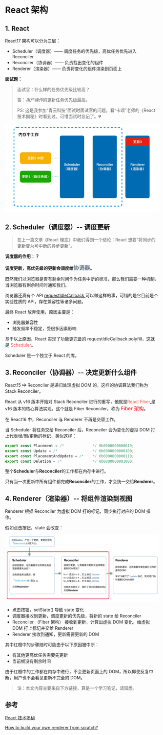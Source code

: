 # React 架构

## 1. React

React17 架构可以分为三层：

- Scheduler（调度器）—— 调度任务的优先级，高优任务优先进入 Reconciler
- Reconciler（协调器）—— 负责找出变化的组件
- Renderer（渲染器）—— 负责将变化的组件渲染到页面上

**面试题：**

> 面试官：什么样的任务优先级比较高？
>
> 答：*用户操作*的更新任务优先级最高。
>
> PS: 这是我参加“青云科技”面试时面试官的问题。看“卡颂”老师的《React 技术揭秘》时看到过，可惜面试时忘记了。💔

![react架构工作流](../img/react_architecture.png)

## 2. Scheduler（调度器）-- 调度更新

> 在上一篇文章《React 理念》中我们得到一个结论：React 想要“将同步的更新变为可中断的异步更新”。

**调度器的作用：？**

**调度更新，高优先级的更新会调度给<code style="color: #708090; background-color: #F5F5F5; font-size: 18px">协调器</code>。**

既然我们以浏览器是否有剩余时间作为任务中断的标准，那么我们需要一种机制，当浏览器有剩余时间时通知我们。

浏览器还真有个 API [requestIdleCallback
](https://developer.mozilla.org/zh-CN/docs/Web/API/Window/requestIdleCallback) 可以做这样的事，可惜的是它目前是个实验性质的 API，存在兼容性等诸多问题。

最终 React 放弃使用，原因主要是：

- 浏览器兼容性
- 触发频率不稳定，受很多因素影响

基于以上原因，React 实现了功能更完备的 requestIdleCallback polyfill，这就是 <span style="color: #ff5050">Scheduler</span>。

Scheduler 是一个独立于 React 的库。

## 3. Reconciler（协调器）-- 决定更新什么组件

React15 中 Reconciler 是递归处理虚拟 DOM 的，这样的协调算法我们称为 Stack Reconciler。

React 从 v16 版本开始对 Stack Reconciler 进行的重写，他就是<span style="color: #ff5050">React Fiber</span>,是 v16 版本的核心算法实现。这个就是 Fiber Reconciler，称为 <span style="color: #ff0000; font-size: 16px;">Fiber 架构</span>。

在 React16 中，Reconciler 与 Renderer 不再是交替工作。

当 Scheduler 将任务交给 Reconciler 后，Reconciler 会为变化的虚拟 DOM 打上代表增/删/更新的标记，类似这样：

```js
export const Placement = /*             */ 0b0000000000010;
export const Update = /*                */ 0b0000000000100;
export const PlacementAndUpdate = /*    */ 0b0000000000110;
export const Deletion = /*              */ 0b0000000001000;
```

整个**Scheduler**与**Reconciler**的工作都在内存中进行。

只有当一次更新中所有组件都完成**Reconciler**的工作，才会统一交给**Renderer**。

## 4. Renderer（渲染器）-- 将组件渲染到视图

Renderer 根据 Reconciler 为虚拟 DOM 打的标记，同步执行对应的 DOM 操作。

假如点击按钮，state 会改变：

![react架构工作流](../img/react_flow.png)

- 点击按钮，setState() 导致 state 变化
- 调度器接收到更新，调度更新的优先级，将新的 state 给 Reconciler
- Reconciler （Fiber 架构） 接收到更新，计算出虚拟 DOM 变化，给虚拟 DOM 打上标记并交给 Renderer
- Renderer 接收到通知，更新需要更新的 DOM

其中红框中的步骤随时可能由于以下原因被中断：

- 有其他更高优任务需要先更新
- 当前帧没有剩余时间

由于红框中的工作都在内存中进行，不会更新页面上的 DOM，所以即使反复中断，用户也不会看见更新不完全的 DOM。

> 注：本文内容主要来自下方链接，算是一个学习笔记，请知悉。

## 参考

[React 技术揭秘](https://react.iamkasong.com/preparation/newConstructure.html#react16%E6%9E%B6%E6%9E%84)

[How to build your own renderer from scratch?](https://blog.atulr.com/react-custom-renderer-1/)
